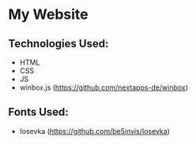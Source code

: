 # My Website
## Technologies Used:
- HTML
- CSS
- JS
- winbox.js (https://github.com/nextapps-de/winbox)

## Fonts Used:
- Iosevka (https://github.com/be5invis/Iosevka)


